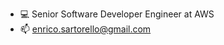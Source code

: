 - 💻 Senior Software Developer Engineer at AWS
- 📫 enrico.sartorello@gmail.com
<!---
enricosarto/enricosarto is a ✨ special ✨ repository because its `README.md` (this file) appears on your GitHub profile.
You can click the Preview link to take a look at your changes.
--->
